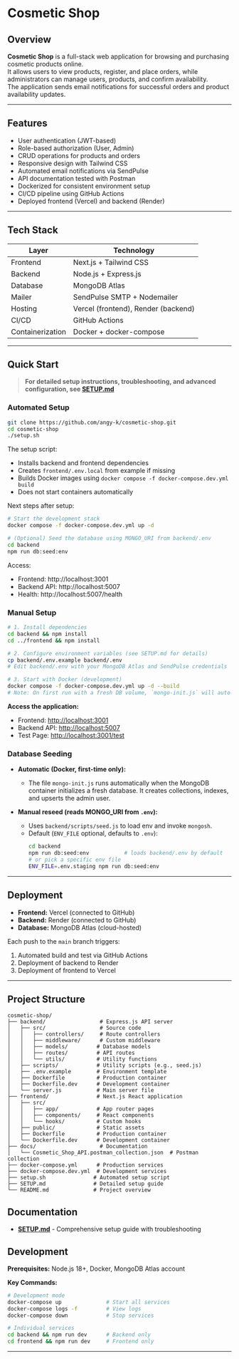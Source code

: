 # Cosmetic Shop

## Overview
**Cosmetic Shop** is a full-stack web application for browsing and purchasing cosmetic products online.  
It allows users to view products, register, and place orders, while administrators can manage users, products, and confirm availability.  
The application sends email notifications for successful orders and product availability updates.

---

## Features
- User authentication (JWT-based)
- Role-based authorization (User, Admin)
- CRUD operations for products and orders
- Responsive design with Tailwind CSS
- Automated email notifications via SendPulse
- API documentation tested with Postman
- Dockerized for consistent environment setup
- CI/CD pipeline using GitHub Actions
- Deployed frontend (Vercel) and backend (Render)

---

## Tech Stack
| Layer | Technology |
|--------|-------------|
| Frontend | Next.js + Tailwind CSS |
| Backend | Node.js + Express.js |
| Database | MongoDB Atlas |
| Mailer | SendPulse SMTP + Nodemailer |
| Hosting | Vercel (frontend), Render (backend) |
| CI/CD | GitHub Actions |
| Containerization | Docker + docker-compose |

---

## Quick Start

> **For detailed setup instructions, troubleshooting, and advanced configuration, see [SETUP.md](./SETUP.md)**

### Automated Setup
```bash
git clone https://github.com/angy-k/cosmetic-shop.git
cd cosmetic-shop
./setup.sh
```

The setup script:
- Installs backend and frontend dependencies
- Creates `frontend/.env.local` from example if missing
- Builds Docker images using `docker compose -f docker-compose.dev.yml build`
- Does not start containers automatically

Next steps after setup:
```bash
# Start the development stack
docker compose -f docker-compose.dev.yml up -d

# (Optional) Seed the database using MONGO_URI from backend/.env
cd backend
npm run db:seed:env
```

Access:
- Frontend: http://localhost:3001
- Backend API: http://localhost:5007
- Health: http://localhost:5007/health

### Manual Setup
```bash
# 1. Install dependencies
cd backend && npm install
cd ../frontend && npm install

# 2. Configure environment variables (see SETUP.md for details)
cp backend/.env.example backend/.env
# Edit backend/.env with your MongoDB Atlas and SendPulse credentials

# 3. Start with Docker (development)
docker compose -f docker-compose.dev.yml up -d --build
# Note: On first run with a fresh DB volume, `mongo-init.js` will auto-seed the database.
```

**Access the application:**
- Frontend: [http://localhost:3001](http://localhost:3001)
- Backend API: [http://localhost:5007](http://localhost:5007)
- Test Page: [http://localhost:3001/test](http://localhost:3001/test)

### Database Seeding

- **Automatic (Docker, first-time only):**
  - The file `mongo-init.js` runs automatically when the MongoDB container initializes a fresh database. It creates collections, indexes, and upserts the admin user.

- **Manual reseed (reads MONGO_URI from `.env`):**
  - Uses `backend/scripts/seed.js` to load env and invoke `mongosh`.
  - Default (`ENV_FILE` optional, defaults to `.env`):
    ```bash
    cd backend
    npm run db:seed:env           # loads backend/.env by default
    # or pick a specific env file
    ENV_FILE=.env.staging npm run db:seed:env
    ```

---

## Deployment
- **Frontend:** Vercel (connected to GitHub)
- **Backend:** Render (connected to GitHub)
- **Database:** MongoDB Atlas (cloud-hosted)

Each push to the `main` branch triggers:
1. Automated build and test via GitHub Actions  
2. Deployment of backend to Render  
3. Deployment of frontend to Vercel  

---

## Project Structure
```
cosmetic-shop/
├── backend/                 # Express.js API server
│   ├── src/                 # Source code
│   │   ├── controllers/     # Route controllers
│   │   ├── middleware/      # Custom middleware
│   │   ├── models/         # Database models
│   │   ├── routes/         # API routes
│   │   └── utils/          # Utility functions
│   ├── scripts/            # Utility scripts (e.g., seed.js)
│   ├── .env.example        # Environment template
│   ├── Dockerfile          # Production container
│   ├── Dockerfile.dev      # Development container
│   └── server.js           # Main server file
├── frontend/               # Next.js React application
│   ├── src/
│   │   ├── app/            # App router pages
│   │   ├── components/     # React components
│   │   └── hooks/          # Custom hooks
│   ├── public/             # Static assets
│   ├── Dockerfile          # Production container
│   └── Dockerfile.dev      # Development container
├── docs/                    # Documentation
│   └── Cosmetic_Shop_API.postman_collection.json  # Postman collection
├── docker-compose.yml      # Production services
├── docker-compose.dev.yml  # Development services
├── setup.sh               # Automated setup script
├── SETUP.md               # Detailed setup guide
└── README.md              # Project overview
```

## Documentation

- **[SETUP.md](./SETUP.md)** - Comprehensive setup guide with troubleshooting

## Development

**Prerequisites:** Node.js 18+, Docker, MongoDB Atlas account

**Key Commands:**
```bash
# Development mode
docker-compose up              # Start all services
docker-compose logs -f         # View logs
docker-compose down            # Stop services

# Individual services
cd backend && npm run dev      # Backend only
cd frontend && npm run dev     # Frontend only
```

---
